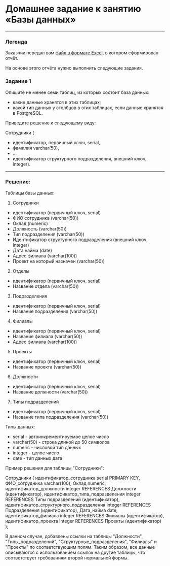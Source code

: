 # Домашнее задание к занятию «Базы данных»

---
### Легенда

Заказчик передал вам [файл в формате Excel](https://github.com/netology-code/sdb-homeworks/blob/main/resources/hw-12-1.xlsx), в котором сформирован отчёт. 

На основе этого отчёта нужно выполнить следующие задания.

### Задание 1

Опишите не менее семи таблиц, из которых состоит база данных:

- какие данные хранятся в этих таблицах;
- какой тип данных у столбцов в этих таблицах, если данные хранятся в PostgreSQL.

Приведите решение к следующему виду:

Сотрудники (

- идентификатор, первичный ключ, serial,
- фамилия varchar(50),
- ...
- идентификатор структурного подразделения, внешний ключ, integer).

---

### Решение: 
Таблицы базы данных:

1. Сотрудники
- идентификатор (первичный ключ, serial)
- ФИО сотрудника (varchar(50))
- Оклад (numeric)
- Должность (varchar(50))
- Тип подразделения (varchar(50))
- Идентификатор структурного подразделения (внешний ключ, integer)
- Дата найма (date)
- Адрес филиала (varchar(100))
- Проект на который назначен (varchar(50))

2. Отделы
- идентификатор (первичный ключ, serial)
- Название отдела (varchar(50))

3. Подразделения
- идентификатор (первичный ключ, serial)
- Название подразделения (varchar(50))

4. Филиалы
- идентификатор (первичный ключ, serial)
- Название филиала (varchar(50))
- Адрес филиала (varchar(100))

5. Проекты
- идентификатор (первичный ключ, serial)
- Название проекта (varchar(50))

6. Должности
- идентификатор (первичный ключ, serial)
- Название должности (varchar(50))

7. Типы подразделений
- идентификатор (первичный ключ, serial)
- Название типа подразделения (varchar(50))

Типы данных:
- serial - автоинкрементируемое целое число
- varchar(50) - строка длиной до 50 символов
- numeric - числовой тип данных
- integer - целое число
- date - тип данных дата

Пример решения для таблицы "Сотрудники":

Сотрудники (
  идентификатор_сотрудника serial PRIMARY KEY,
  ФИО_сотрудника varchar(100),
  Оклад numeric,
  идентификатор_должности integer REFERENCES Должности (идентификатор),
  идентификатор_типа_подразделения integer REFERENCES Типы подразделений (идентификатор),
  идентификатор_структурного_подразделения integer REFERENCES Подразделения (идентификатор),
  Дата_найма date,
  идентификатор_филиала integer REFERENCES Филиалы (идентификатор),
  идентификатор_проекта integer REFERENCES Проекты (идентификатор)
);

В данном случае, добавлены ссылки на таблицы "Должности", "Типы_подразделений", "Структурные_подразделения", "Филиалы" и "Проекты" по соответствующим полям. Таким образом, все данные описываются с использованием ссылок на другие таблицы, что соответствует требованиям второй нормальной формы.
